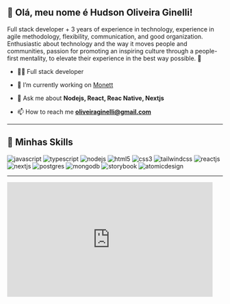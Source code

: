 
## 💜 Olá, meu nome é <strong>Hudson Oliveira Ginelli!</strong>

<p  align="left">Full stack developer + 3 years of experience in technology, experience in agile methodology, flexibility, communication, and good organization. Enthusiastic about technology and the way it moves people and communities, passion for promoting an inspiring culture through a people-first mentality, to elevate their experience in the best way possible. 🚀</p>

- 👨‍💻 Full stack developer

- 🔭 I’m currently working on [Monett](https://monett.co)

- 💬 Ask me about **Nodejs, React, Reac Native, Nextjs**

- 📫 How to reach me **oliveiraginelli@gmail.com**
---

## 🚀 Minhas Skills
<div>
<img src="https://img.shields.io/static/v1?label=&message=JAVASCRIPT&color=f0dc4e&style=for-the-badge" alt="javascript">
<img src="https://img.shields.io/static/v1?label=&message=TYPESCRIPT&color=007bcd&style=for-the-badge" alt="typescript">
<img src="https://img.shields.io/static/v1?label=&message=NODEJS&color=6aa25e&style=for-the-badge" alt="nodejs">
<img src="https://img.shields.io/static/v1?label=&message=HTML5&color=e54e24&style=for-the-badge" alt="html5">
<img src="https://img.shields.io/static/v1?label=&message=CSS3&color=167dbe&style=for-the-badge" alt="css3">
<img src="https://img.shields.io/static/v1?label=&message=TAILWINDCSS&color=3abdf8&style=for-the-badge" alt="tailwindcss">
<img src="https://img.shields.io/static/v1?label=&message=REACTJS&color=61dbfb&style=for-the-badge" alt="reactjs">
<img src="https://img.shields.io/static/v1?label=&message=NEXTJS&color=000000&style=for-the-badge" alt="nextjs">
<img src="https://img.shields.io/static/v1?label=&message=POSTGRES&color=2f6792&style=for-the-badge" alt="postgres">
<img src="https://img.shields.io/static/v1?label=&message=MONGODB&color=4ea748&style=for-the-badge" alt="mongodb">
<img src="https://img.shields.io/static/v1?label=&message=STORYBOOK&color=c92ebc&style=for-the-badge" alt="storybook">
<img src="https://img.shields.io/static/v1?label=&message=ATOMICDESIGN&color=b9602a&style=for-the-badge" alt="atomicdesign">
</div>

---

<iframe src="https://giphy.com/embed/iIqmM5tTjmpOB9mpbn" width="480" height="268" frameBorder="0" class="giphy-embed" allowFullScreen></iframe><p><a href="https://giphy.com/gifs/code-web-tasarm-yazlm-iIqmM5tTjmpOB9mpbn/></p>

<!-- ## ⭐ Informações sobre minha conta GitHub

![GitHub Stats](https://github-readme-stats.vercel.app/api?username=hog099&show_icons=true) -->